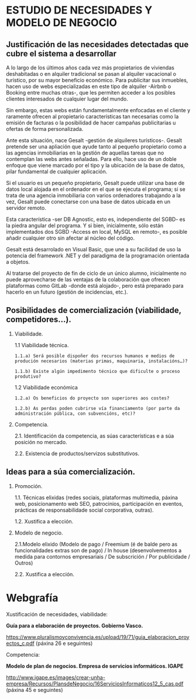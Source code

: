 # ESTUDIO DE NECESIDADES Y MODELO DE NEGOCIO

## Justificación de las necesidades detectadas que cubre el sistema a desarrollar

A lo largo de los últimos años cada vez más propietarios de viviendas deshabitadas o en alquiler tradicional se pasan al alquiler vacacional o turístico, por su mayor beneficio económico. Para publicitar sus inmuebles, hacen uso de webs especializadas en este tipo de alquiler -Airbnb o Booking entre muchas otras-, que les permiten acceder a los posibles clientes interesados de cualquier lugar del mundo.

Sin embargo, estas webs están fundamentalmente enfocadas en el cliente y raramente ofrecen al propietario características tan necesarias como la emisión de facturas o la posibilidad de hacer campañas publicitarias u ofertas de forma personalizada.

Ante esta situación, nace Gesalt -gestión de alquileres turísticos-. Gesalt pretende ser una apliación que ayude tanto al pequeño propietario como a las agencias inmobiliarias en la gestión de aquellas tareas que no contemplan las webs antes señaladas. Para ello, hace uso de un doble enfoque que viene marcado por el tipo y la ubicación de la base de datos, pilar fundamental de cualquier aplicación.

Si el usuario es un pequeño propietario, Gesalt puede utilizar una base de datos local alojada en el ordenador en el que se ejecuta el programa; si se trata de una agencia inmobiliaria con varios ordenadores trabajando a la vez, Gesalt puede conectarse con una base de datos ubicada en un servidor remoto.

Esta característica -ser DB Agnostic, esto es, independiente del SGBD- es la piedra angular del programa. Y si bien, inicialmente, sólo están implementados dos SGBD -Access en local, MySQL en remoto-, es posible añadir cualquier otro sin afectar al núcleo del código.

Gesalt está desarrolado en Visual Basic, que une a su facilidad de uso la potencia del framework .NET y del paradigma de la programación orientada a objetos.

Al tratarse del proyecto de fin de ciclo de un único alumno, inicialmente no puede aprovecharse de las ventajas  de la colaboración que ofrecen plataformas como GitLab -donde está alojado-, pero está preparado para hacerlo en un futuro (gestión de incidencias, etc.).

## Posibilidades de comercialización (viabilidade, competidores…).
1.	Viabilidade.

    1.1	Viabilidade técnica.
    
        1.1.a) Será posible dispoñer dos recursos humanos e medios de produción necesarios (materias primas, maquinaria, instalacións…)?
        
        1.1.b) Existe algún impedimento técnico que dificulte o proceso produtivo?
        
    1.2	Viabilidade económica
    
        1.2.a) Os beneficios do proyecto son superiores aos costes?
        
        1.2.b) As perdas poden cubrirse vía financiamento (por parte da administración pública, con subvencións, etc)?
        
2.	Competencia.

    2.1. Identificación da competencia, as súas características e a súa posición no mercado.
    
    2.2. Existencia de productos/servizos substitutivos.

## Ideas para a súa comercialización.
1.	Promoción.

    1.1.	Técnicas elixidas (redes sociais, plataformas multimedia, páxina web, posicionamento web SEO, patrocinios, participación en eventos, prácticas de responsabilidade social corporativa, outras).
    
    1.2.	Xustifica a elección.
    
2.	Modelo de negocio.

    2.1.Modelo elixido (Modelo de pago / Freemium (é de balde pero as funcionalidades extras son de pago) / In house (desenvolvementos a medida para contornos empresariais / De subscrición / Por publicidade / Outros)
    
    2.2. Xustifica a elección.

# Webgrafía

Xustificación de necesidades, viabilidade:

**Guía para a elaboración de proyectos. Gobierno Vasco.**

https://www.pluralismoyconvivencia.es/upload/19/71/guia_elaboracion_proyectos_c.pdf  (páxina 26 e seguintes)

Competencia:

**Modelo de plan de negocios. Empresa de servicios informáticos. IGAPE**

http://www.igape.es/images/crear-unha-empresa/Recursos/PlansdeNegocio/16ServiciosInformaticos12_5_cas.pdf 
(páxina 45 e seguintes)
